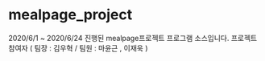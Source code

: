 ﻿# mealpage_project
2020/6/1 ~ 2020/6/24 진행된 mealpage프로젝트 프로그램 소스입니다.
프로젝트 참여자 ( 팀장 : 김우혁 / 팀원 : 마윤근 , 이재욱 )
